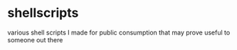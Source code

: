 # shellscripts
various shell scripts I made for public consumption that may prove useful to someone out there
